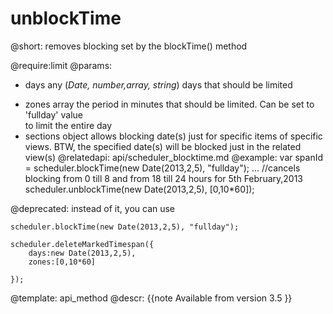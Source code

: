 unblockTime
=============
@short: 
	removes blocking set by the blockTime() method 

@require:limit
@params: 
- days	any 	(<i>Date, number,array, string</i>) days that should be limited
* zones	array	the period in minutes that should be limited. Can be set to 'fullday' value <br> to limit the entire day
* sections	object	allows blocking date(s) just for specific items of specific views. BTW, the specified date(s) will be blocked just in the related view(s)
@relatedapi:
    api/scheduler_blocktime.md
@example: 
var spanId = scheduler.blockTime(new Date(2013,2,5), "fullday");
...
//cancels blocking from 0 till 8 and from 18 till 24 hours for 5th February,2013
scheduler.unblockTime(new Date(2013,2,5), [0,10*60]);


@deprecated:
instead of it, you can use
~~~
scheduler.blockTime(new Date(2013,2,5), "fullday");

scheduler.deleteMarkedTimespan({
	days:new Date(2013,2,5),
    zones:[0,10*60]

});
~~~


@template:	api_method
@descr: 
{{note
Available from version 3.5
}}

